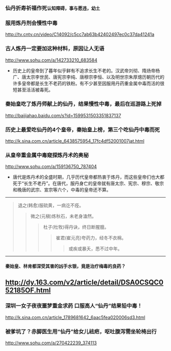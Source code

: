 ### 仙丹折寿祈福作死`认知障碍，事与愿违，幼土`
### 服用炼丹剂会慢性中毒
http://tv.cntv.cn/video/C14092/c5cc7ab63b42402497ec0c37da41241a
### 古人炼丹一定要加这种材料，原因让人无语
http://www.sohu.com/a/142733210_683584
- 历史上的皇帝到了暮年似乎鲜有不追求长生不老的。汉武帝刘彻、隋炀帝杨广、唐太宗李世民、唐宪宗李纯、唐穆宗李恒、以及明世宗朱厚熜历朝历代的许多皇帝都是长生不老药的铁粉。有不少甚至因服用丹药重金属中毒而活的很短甚至活活被毒死。
### 秦始皇吃了炼丹师献上的仙丹，结果慢性中毒，最后在巡游路上死掉
http://baijiahao.baidu.com/s?id=1599531503351837137
### 历史上最爱吃仙丹的4个皇帝，秦始皇上榜，第三个吃仙丹中毒而死
http://k.sina.com.cn/article_6438575954_17fc4df52001007jat.html
### 从皇帝重金属中毒窥探炼丹术的奥秘
http://www.sohu.com/a/159136750_787404
- 唐代是炼丹术的全盛时期，几乎历代皇帝都热衷于炼丹，而这些皇帝们也大都死于“长生不老丹”。在唐代，服丹身亡的皇帝就有唐太宗、宪宗、穆宗、敬宗和晚唐的武宗、宣宗等六个，中毒的皇帝还不算。
---
>退之(韩愈)服硫黄，一病讫不痊。
>>微之(元稹)炼秋石，未老身溘然。
>>>杜子(杜牧)得丹诀，终日断腥膻。
>>>>崔君(崔元亮)夸药力，经冬不衣棉。
>>>>>或疾或暴夭，悉不过中年。
---
#### 秦始皇、林肯都深受其害的凶手水银，竟是治疗梅毒的良药？
http://dy.163.com/v2/article/detail/DSA0CSQC052185OF.html
---
### 深圳一女子夜夜噩梦重金求药 口服高人“仙丹”结果铅中毒！
http://k.sina.com.cn/article_1789681642_6aac5fea020006sd3.html
### 被爹坑了？赤脚医生用“仙丹”给女儿祛疤，呕吐腹泻需坐轮椅出行
http://www.sohu.com/a/270422239_374113